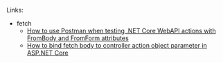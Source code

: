 Links:

- fetch
  - [How to use Postman when testing .NET Core WebAPI actions with FromBody and FromForm attributes](https://christosmonogios.com/2019/04/02/How-To-Use-Postman-When-Testing-NET-Core-WebAPI-Actions-With-FromBody-And-FromForm-Attributes)
  - [How to bind fetch body to controller action object parameter in ASP.NET Core](https://stackoverflow.com/questions/75988014/how-to-bind-fetch-body-to-controller-action-object-parameter-in-asp-net-core)
